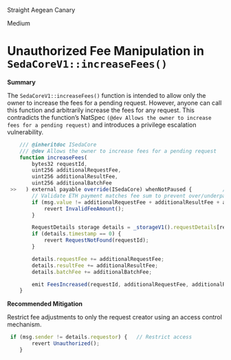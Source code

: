 Straight Aegean Canary

Medium

# Unauthorized Fee Manipulation in `SedaCoreV1::increaseFees()`

**Summary**

The `SedaCoreV1::increaseFees()` function is intended to allow only the owner to increase the fees for a pending request. However, anyone can call this function and arbitrarily increase the fees for any request. This contradicts the function’s NatSpec `(@dev Allows the owner to increase fees for a pending request)` and introduces a privilege escalation vulnerability.

```javascript
    /// @inheritdoc ISedaCore
    /// @dev Allows the owner to increase fees for a pending request
    function increaseFees(
        bytes32 requestId,
        uint256 additionalRequestFee,
        uint256 additionalResultFee,
        uint256 additionalBatchFee
 >>   ) external payable override(ISedaCore) whenNotPaused {          //@audit no access control
        // Validate ETH payment matches fee sum to prevent over/underpayment
        if (msg.value != additionalRequestFee + additionalResultFee + additionalBatchFee) {
            revert InvalidFeeAmount();
        }

        RequestDetails storage details = _storageV1().requestDetails[requestId];
        if (details.timestamp == 0) {
            revert RequestNotFound(requestId);
        }

        details.requestFee += additionalRequestFee;
        details.resultFee += additionalResultFee;
        details.batchFee += additionalBatchFee;

        emit FeesIncreased(requestId, additionalRequestFee, additionalResultFee, additionalBatchFee);
    }

```

**Recommended Mitigation**

Restrict fee adjustments to only the request creator using an access control mechanism.

```javascript
 if (msg.sender != details.requestor) {   // Restrict access
        revert Unauthorized();
    }
```
